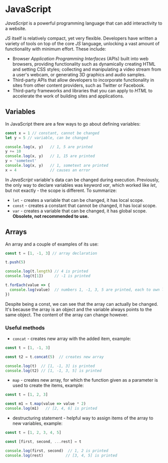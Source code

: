 # JavaScript

*JavaScript* is a powerful programming language that can add interactivity to a website.

*JS* itself is relatively compact, yet very flexible. Developers have written a variety of tools on top of the core *JS* language, unlocking a vast amount of functionality with minimum effort. These include:

* Browser *Application Programming Interfaces* (APIs) built into web browsers, providing functionality such as dynamically creating HTML and setting CSS styles; collecting and manipulating a video stream from a user's webcam, or generating 3D graphics and audio samples.
* Third-party APIs that allow developers to incorporate functionality in sites from other content providers, such as Twitter or Facebook.
* Third-party frameworks and libraries that you can apply to *HTML* to accelerate the work of building sites and applications.

## Variables

In JavaScript there are a few ways to go about defining variables:

```js
const x = 1 // constant, cannot be changed
let y = 5 // variable, can be changed

console.log(x, y)   // 1, 5 are printed
y += 10
console.log(x, y)   // 1, 15 are printed
y = 'sometext'
console.log(x, y)   // 1, sometext are printed
x = 4               // causes an error
```

In *JavaScript* variable's data can be changed during execution. Previously, the only way to declare variables was keyword *var*, which worked like *let*, but not exactly - the scope is different. To summarize:

* `let` - creates a variable that can be changed, it has local scope.
* `const` - creates a constant that cannot be changed, it has local scope.
* `var` - creates a variable that can be changed, it has global scope. **Obsolete, not recommended to use.**

## Arrays

An array and a couple of examples of its use:

```js
const t = [1, -1, 3] // array declaration

t.push(5)

console.log(t.length) // 4 is printed
console.log(t[1])     // -1 is printed

t.forEach(value => {
  console.log(value)  // numbers 1, -1, 3, 5 are printed, each to own line
})
```

Despite being a const, we can see that the array can actually be changed. It's because the array is an object and the variable always points to the same object. The content of the array can change however.

### Useful methods

* `concat` - creates new array with the added item, example: 
```js
const t = [1, -1, 3]

const t2 = t.concat(5)  // creates new array

console.log(t)  // [1, -1, 3] is printed
console.log(t2) // [1, -1, 3, 5] is printed
```
* `map` - creates new array, for which the function given as a parameter is used to create the items, example:
```js
const t = [1, 2, 3]

const m1 = t.map(value => value * 2)
console.log(m1)   // [2, 4, 6] is printed
```
* destructuring statement - helpful way to assign items of the array to new variables, example:
```js
const t = [1, 2, 3, 4, 5]

const [first, second, ...rest] = t

console.log(first, second)  // 1, 2 is printed
console.log(rest)          // [3, 4, 5] is printed
```